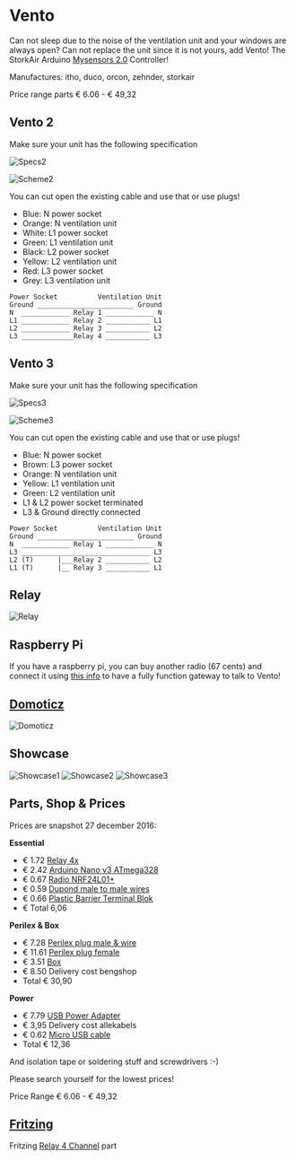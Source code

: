 # Vento

Can not sleep due to the noise of the ventilation unit and your windows are always open? Can not replace the unit since it is not yours, add Vento! The StorkAir Arduino [Mysensors 2.0](https://www.mysensors.org) Controller!

Manufactures: itho, duco, orcon, zehnder, storkair

Price range parts € 6.06 - € 49,32

## Vento 2

Make sure your unit has the following specification

![Specs2](https://raw.githubusercontent.com/Tristan79/Vento/master/resources/vento2.png)

![Scheme2](https://raw.githubusercontent.com/Tristan79/Vento/master/resources/schema2.png)

You can cut open the existing cable and use that or use plugs!

 * Blue: N power socket
 * Orange: N ventilation unit
 * White: L1 power socket
 * Green: L1 ventilation unit
 * Black: L2 power socket
 * Yellow: L2 ventilation unit
 * Red: L3 power socket
 * Grey: L3 ventilation unit

 
```
Power Socket          Ventilation Unit
Ground ________________________ Ground
N  ____________ Relay 1 ____________ N
L1 ____________ Relay 2 ___________ L1
L2 ____________ Relay 3 ___________ L2
L3 _____________Relay 4 ___________ L3
```
 
## Vento 3

Make sure your unit has the following specification

![Specs3](https://raw.githubusercontent.com/Tristan79/Vento/master/resources/vento3.png)

![Scheme3](https://raw.githubusercontent.com/Tristan79/Vento/master/resources/schema3.png)


You can cut open the existing cable and use that or use plugs!

 * Blue: N power socket
 * Brown: L3 power socket
 * Orange: N ventilation unit
 * Yellow: L1 ventilation unit
 * Green: L2 ventilation unit
 * L1 & L2 power socket terminated
 * L3 & Ground directly connected

```
Power Socket          Ventilation Unit
Ground ________________________ Ground
N  ____________ Relay 1 ____________ N
L3 ________________________________ L3
L2 (T)      |___Relay 2 ___________ L2
L1 (T)      |__ Relay 3 ___________ L1
```

## Relay

![Relay](https://raw.githubusercontent.com/Tristan79/Vento/master/resources/relay.png)

## Raspberry Pi

If you have a raspberry pi, you can buy another radio (67 cents) and connect it using [this info](https://www.domoticz.com/forum/viewtopic.php?t=14365&#p105148) to have a fully function gateway to talk to Vento!

## [Domoticz](www.domoticz.com)

![Domoticz](https://raw.githubusercontent.com/Tristan79/Vento/master/resources/domoticz.png)
 
## Showcase

![Showcase1](https://raw.githubusercontent.com/Tristan79/Vento/master/resources/showcase1.jpg)
![Showcase2](https://raw.githubusercontent.com/Tristan79/Vento/master/resources/showcase2.jpg)
![Showcase3](https://raw.githubusercontent.com/Tristan79/Vento/master/resources/showcase3.jpg)

 
## Parts, Shop & Prices 

Prices are snapshot 27 december 2016:

__Essential__
 * € 1.72 [Relay 4x](https://nl.aliexpress.com/item/1pcs-lot-4-channel-relay-module-4-channel-relay-control-board-with-optocoupler-Relay-Output-4/32325541816.html)
 * € 2.42 [Arduino Nano v3 ATmega328](https://nl.aliexpress.com/item/Free-Shipping-1PCS-LOT-For-arduino-Nano-3-0-Atmel-ATmega328-Mini-USB-Board/32773364249.html)
 * € 0.67 [Radio NRF24L01+](https://nl.aliexpress.com/item/1pcs-lot-Black-nrf24l01-wireless-module-24l01-2-4g-wireless-module-black-diamond-free-shipping/32649100793.html)
 * € 0.59 [Dupond male to male wires](https://nl.aliexpress.com/item/40pcs-lot-10cm-2-54mm-1pin-Female-to-Male-jumper-wire-Dupont-cable/32566136519.html)
 * € 0.66 [Plastic Barrier Terminal Blok](https://nl.aliexpress.com/item/10A-2-Position-Wire-Connector-Plastic-Barrier-Terminal-Block-High-Quality/32714811508.html)
 * € Total 6,06
 
__Perilex & Box__
 * € 7.28 [Perilex plug male & wire](http://www.bengshop.nl/detailitem.php?articletext=RATIO+PERILEX+AANSLUITSNOER+2M+6A+GROEN+&sess=&shop=0&lang=nl&art_id=13006284)
 * € 11.61 [Perilex plug female](http://www.bengshop.nl/detailitem.php?articletext=ABL+SURSUM+PERILEX+16A+KOPPELCONTACTSTOP+WIT+&sess=&shop=0&lang=nl&art_id=12987480)
 * € 3.51 [Box](http://www.bengshop.nl/detailitem.php?sess=&shop=5&lang=nl&art_id=14614105) 
 * € 8.50 Delivery cost bengshop 
 * Total € 30,90  

__Power__
 * € 7.79 [USB Power Adapter](https://www.allekabels.nl/usb-lader/4508/1196134/usb-thuislader-1000-ma.html)
 * € 3,95 Delivery cost allekabels
 * € 0.62 [Micro USB cable](https://nl.aliexpress.com/item/Micro-USB-Cable-1m-OD-3-5mm-Available-in-Black-or-White/32599608580.html)
 * Total € 12,36
 
And isolation tape or soldering stuff and screwdrivers :-)

Please search yourself for the lowest prices!

Price Range € 6.06 - € 49,32

## [Fritzing](http://fritzing.org)
Fritzing [Relay 4 Channel](https://timgolisch.wordpress.com/2015/09/12/fritzing-4-channel-relay-part/) part



 